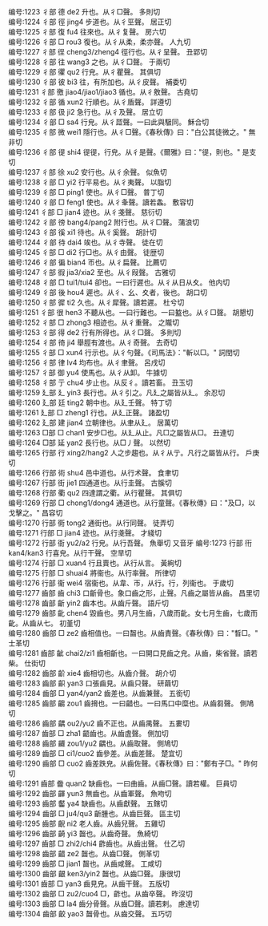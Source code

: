 <!-- { "loadSidebar": true } -->
编号:1223   彳部   德   de2   升也。从彳□聲。   多則切  
编号:1224   彳部   徑   jing4   步道也。从彳巠聲。   居正切  
编号:1225   彳部   復   fu4   往來也。从彳复聲。   房六切  
编号:1226   彳部   □   rou3   復也。从彳从柔，柔亦聲。   人九切  
编号:1227   彳部   徎   cheng3/zheng4   徑行也。从彳呈聲。   丑郢切  
编号:1228   彳部   往   wang3   之也。从彳□聲。   于兩切  
编号:1229   彳部   忂   qu2   行皃。从彳瞿聲。   其俱切  
编号:1230   彳部   彼   bi3   往，有所加也。从彳皮聲。   補委切  
编号:1231   彳部   徼   jiao4/jiao1/jiao3   循也。从彳敫聲。   古堯切  
编号:1232   彳部   循   xun2   行順也。从彳盾聲。   詳遵切  
编号:1233   彳部   彶   ji2   急行也。从彳及聲。   居立切  
编号:1234   彳部   □   sa4   行皃。从彳歰聲。一曰此與馺同。   穌合切  
编号:1235   彳部   微   wei1   隱行也。从彳□聲。《春秋傳》曰："白公其徒微之。"   無非切  
编号:1236   彳部   徥   shi4   徥徥，行皃。从彳是聲。《爾雅》曰："徥，則也。"   是支切  
编号:1237   彳部   徐   xu2   安行也。从彳余聲。   似魚切  
编号:1238   彳部   □   yi2   行平易也。从彳夷聲。   以脂切  
编号:1239   彳部   □   ping1   使也。从彳□聲。   普丁切  
编号:1240   彳部   □   feng1   使也。从彳夆聲。讀若螽。   敷容切  
编号:1241   彳部   □   jian4   迹也。从彳戔聲。   慈衍切  
编号:1242   彳部   徬   bang4/pang2   附行也。从彳□聲。   蒲浪切  
编号:1243   彳部   徯   xi1   待也。从彳奚聲。   胡計切  
编号:1244   彳部   待   dai4   竢也。从彳寺聲。   徒在切  
编号:1245   彳部   □   di2   行□也。从彳由聲。   徒歴切  
编号:1246   彳部   徧   bian4   帀也。从彳扁聲。   比薦切  
编号:1247   彳部   徦   jia3/xia2   至也。从彳叚聲。   古雅切  
编号:1248   彳部   □   tui1/tui4   卻也。一曰行遲也。从彳从日从夊。   他内切  
编号:1249   彳部   後   hou4   遲也。从彳、幺、夊者，後也。   胡口切  
编号:1250   彳部   徲   ti2   久也。从彳犀聲。讀若遲。   杜兮切  
编号:1251   彳部   很   hen3   不聽从也。一曰行難也。一曰盭也。从彳□聲。   胡懇切  
编号:1252   彳部   □   zhong3   相迹也。从彳重聲。   之隴切  
编号:1253   彳部   得   de2   行有所得也。从彳□聲。   多則切  
编号:1254   彳部   徛   ji4   舉脛有渡也。从彳奇聲。   去奇切  
编号:1255   彳部   □   xun4   行示也。从彳勻聲。《司馬法》："斬以□。"   詞閏切  
编号:1256   彳部   律   lv4   均布也。从彳聿聲。   呂戌切  
编号:1257   彳部   御   yu4   使馬也。从彳从卸。   牛據切  
编号:1258   彳部   亍   chu4   步止也。从反彳。讀若畜。   丑玉切  
编号:1259   廴部   廴   yin3   長行也。从彳引之。凡廴之屬皆从廴。   余忍切  
编号:1260   廴部   廷   ting2   朝中也。从廴壬聲。   特丁切  
编号:1261   廴部   □   zheng1   行也。从廴正聲。   諸盈切  
编号:1262   廴部   建   jian4   立朝律也。从聿从廴。   居萬切  
编号:1263   □部   □   chan1   安步□也。从廴从止。凡□之屬皆从□。   丑連切  
编号:1264   □部   延   yan2   長行也。从□丿聲。   以然切  
编号:1265   行部   行   xing2/hang2   人之步趨也。从彳从亍。凡行之屬皆从行。   戶庚切  
编号:1266   行部   術   shu4   邑中道也。从行术聲。   食聿切  
编号:1267   行部   街   jie1   四通道也。从行圭聲。   古膎切  
编号:1268   行部   衢   qu2   四達謂之衢。从行瞿聲。   其俱切  
编号:1269   行部   □   chong1/dong4   通道也。从行童聲。《春秋傳》曰："及□，以戈擊之。"   昌容切  
编号:1270   行部   衕   tong2   通街也。从行同聲。   徒弄切  
编号:1271   行部   □   jian4   迹也。从行戔聲。   才綫切  
编号:1272   行部   衙   yu2/a2   行皃。从行吾聲。   魚舉切  又音牙
编号:1273   行部   衎   kan4/kan3   行喜皃。从行干聲。   空旱切  
编号:1274   行部   □   xuan4   行且賣也。从行从言。   黃絢切  
编号:1275   行部   □   shuai4   將衞也。从行率聲。   所律切  
编号:1276   行部   衞   wei4   宿衞也。从韋、帀，从行。行，列衞也。   于歲切  
编号:1277   齒部   齒   chi3   口齗骨也。象口齒之形，止聲。凡齒之屬皆从齒。   昌里切  
编号:1278   齒部   齗   yin2   齒本也。从齒斤聲。   語斤切  
编号:1279   齒部   齔   chen4   毀齒也。男八月生齒，八歲而齔。女七月生齒，七歲而齔。从齒从七。   初堇切  
编号:1280   齒部   □   ze2   齒相值也。一曰齧也。从齒責聲。《春秋傳》曰："晳□。"   士革切  
编号:1281   齒部   齜   chai2/zi1   齒相齗也。一曰開口見齒之皃。从齒，柴省聲。讀若柴。   仕街切  
编号:1282   齒部   齘   xie4   齒相切也。从齒介聲。   胡介切  
编号:1283   齒部   齞   yan3   口張齒見。从齒只聲。   研繭切  
编号:1284   齒部   □   yan4/yan2   齒差也。从齒兼聲。   五銜切  
编号:1285   齒部   齺   zou1   齒搚也。一曰齰也。一曰馬口中糜也。从齒芻聲。   側鳩切  
编号:1286   齒部   齵   ou2/yu2   齒不正也。从齒禺聲。   五婁切  
编号:1287   齒部   □   zha1   齬齒也。从齒虘聲。   側加切  
编号:1288   齒部   齱   zou1/yu2   齵也。从齒取聲。   側鳩切  
编号:1289   齒部   □   ci1/cuo2   齒參差。从齒差聲。   楚宜切  
编号:1290   齒部   □   cuo2   齒差跌皃。从齒佐聲。《春秋傳》曰："鄭有子□。"   昨何切  
编号:1291   齒部   齤   quan2   缺齒也。一曰曲齒。从齒□聲。讀若權。   巨員切  
编号:1292   齒部   齳   yun3   無齒也。从齒軍聲。   魚吻切  
编号:1293   齒部   齾   ya4   缺齒也。从齒獻聲。   五鎋切  
编号:1294   齒部   □   ju4/qu3   齗腫也。从齒巨聲。   區主切  
编号:1295   齒部   齯   ni2   老人齒。从齒兒聲。   五雞切  
编号:1296   齒部   齮   yi3   齧也。从齒奇聲。   魚綺切  
编号:1297   齒部   □   zhi2/chi4   齚齒也。从齒出聲。   仕乙切  
编号:1298   齒部   齰   ze2   齧也。从齒□聲。   側革切  
编号:1299   齒部   □   jian1   齧也。从齒咸聲。   工咸切  
编号:1300   齒部   齦   ken3/yin2   齧也。从齒□聲。   康很切  
编号:1301   齒部   □   yan3   齒見皃。从齒干聲。   五版切  
编号:1302   齒部   □   zu2/cuo4   □，齚也。从齒卒聲。   昨沒切  
编号:1303   齒部   □   la4   齒分骨聲。从齒□聲。讀若剌。   慮達切  
编号:1304   齒部   齩   yao3   齧骨也。从齒交聲。   五巧切  
